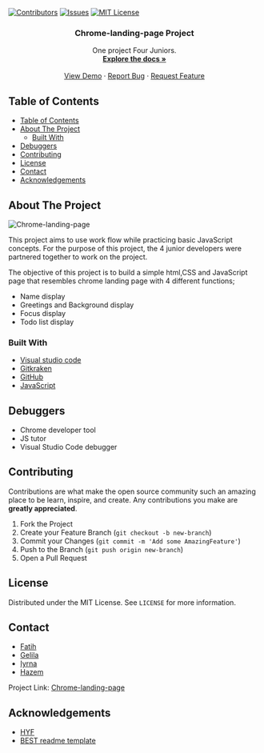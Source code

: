 [![Contributors][contributors-shield]][contributors-url]
[![Issues][issues-shield]][issues-url]
[![MIT License][license-shield]][license-url]

  <h3 align="center">Chrome-landing-page Project</h3>

  <p align="center">
    One project Four Juniors.
    <br />
    <a href="https://github.com/gelilaa/chrome-landing-page"><strong>Explore the docs »</strong></a>
    <br />
    <br />
    <a href="https://gelilaa.github.io/chrome-landing-page/index.html">View Demo</a>
    ·
    <a href="https://github.com/gelilaa/chrome-landing-page/issues">Report Bug</a>
    ·
    <a href="https://github.com/gelilaa/chrome-landing-page/issues">Request Feature</a>
  </p>
</p>

<!-- TABLE OF CONTENTS -->

## Table of Contents

- [Table of Contents](#table-of-contents)
- [About The Project](#about-the-project)
  - [Built With](#built-with)
- [Debuggers](#debuggers)
- [Contributing](#contributing)
- [License](#license)
- [Contact](#contact)
- [Acknowledgements](#acknowledgements)

<!-- ABOUT THE PROJECT -->

## About The Project

![Chrome-landing-page](images\1.png)

This project aims to use work flow while practicing basic JavaScript concepts. For the purpose of this project, the 4 junior developers were partnered together to work on  the project.

The objective of this project is to build a simple html,CSS and JavaScript page that resembles chrome landing page with 4 different functions;

- Name display
- Greetings and Background display
- Focus display
- Todo list display


### Built With

- [Visual studio code](https://code.visualstudio.com/)
- [Gitkraken](https://www.gitkraken.com)
- [GitHub](https://github.com)
- [JavaScript](https://www.javascript.com/)

## Debuggers

- Chrome developer tool
- JS tutor
- Visual Studio Code debugger

<!-- CONTRIBUTING -->

## Contributing

Contributions are what make the open source community such an amazing place to be learn, inspire, and create. Any contributions you make are **greatly appreciated**.

1. Fork the Project
2. Create your Feature Branch (`git checkout -b new-branch`)
3. Commit your Changes (`git commit -m 'Add some AmazingFeature'`)
4. Push to the Branch (`git push origin new-branch`)
5. Open a Pull Request

<!-- LICENSE -->

## License

Distributed under the MIT License. See `LICENSE` for more information.

<!-- CONTACT -->

## Contact

- [Fatih](https://github.com/fmkarakus)
- [Gelila](https://github.com/gelilaa)
- [Iyrna](https://github.com/IrynaSpyrydonova)
- [Hazem](https://github.com/HazemBittar)


Project Link: [Chrome-landing-page](https://github.com/gelilaa/chrome-landing-page)

<!-- ACKNOWLEDGEMENTS -->

## Acknowledgements

- [HYF](https://hackyourfuture.be/)
- [BEST readme template](https://github.com/othneildrew/Best-README-Template/blob/master/README.md)

<!-- MARKDOWN LINKS & IMAGES -->
<!-- https://www.markdownguide.org/basic-syntax/#reference-style-links -->

[contributors-shield]: https://img.shields.io/github/contributors/gelilaa/chrome-landing-page.svg?style=flat-square

[contributors-url]: https://github.com/gelilaa/chrome-landing-page/graphs/contributors
[forks-shield]: https://img.shields.io/github/forks/gelilaa/chrome-landing-page.svg?style=flat-square
[forks-url]: https://github.com/gelilaa/chrome-landing-page/network/members
[issues-shield]: https://img.shields.io/github/issues/gelilaa/chrome-landing-page.svg?style=flat-square
[issues-url]: https://github.com/gelilaa/chrome-landing-page/issues
[license-shield]: https://img.shields.io/github/license/gelilaa/chrome-landing-page.svg?style=flat-square
[license-url]: https://github.com/gelilaa/chrome-landing-page/blob/master/LICENSE